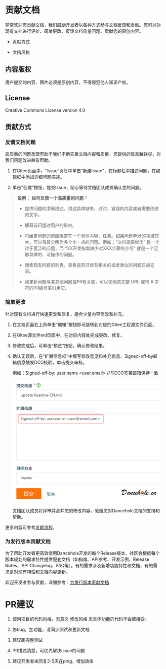 # 贡献文档

非常欢迎您贡献文档，我们鼓励开发者以各种方式参与文档反馈和贡献。您可以对现有文档进行评价、简单更改、反馈文档质量问题、贡献您的原创内容。

- 贡献方式
  
- 文档风格

## 内容版权

用户提交的内容、图片必须是原创内容，不得侵犯他人知识产权。

## License

Creative Commons License version 4.0

## 贡献方式

### 反馈文档问题

高质量的问题反馈有助于我们不断完善文档内容和质量，您提供的信息越详尽，对我们问题改进越有帮助。

1. 在Gitee页面中，“Issue”页签中单击“新建Issue”，在标题栏中描述问题，在编辑框中添加详细问题描述。
   
2. 单击“创建”按钮，提交Issue，耐心等待文档团队成员确认您的问题。
   

> **说明**： **如何反馈一个高质量的问题**？
> 
> - 提供问题的清晰描述，描述具体缺失、过时、错误的内容或者需要改进的文字。
>     
> - 解释该问题对用户的影响。
>     
> - 将给定问题的范围限定在一个具体内容、任务。如果问题牵涉的领域较大，可以将其分解为多个小一点的问题。例如：“文档需要优化” 是一个过于宽泛的问题，而 “XX开发指南缺少对XXX步骤的介绍” 就是一个足够具体的、可操作的问题。
>     
> - 搜索现有问题的列表，查看是否已经有相关的或者类似的问题已被记录。
>     
> - 如果新问题与某其他问题或PR有关联，可以使用其完整 URL 或带 # 字符的PR编号来引用它。
>     

### 简单更改

针对现有文档进行快速更改和修复，适合少量内容修改和补充。

1. 在文档页面右上角单击“编辑“按钮即可跳转到对应的Gitee工程源文件页面。
   
2. 在Gitee源文件md页面中，在对应内容处完成更改、修复。
   
3. 修改完成后，可单击“预览“按钮，确认修改结果。
   
4. 确认无误后，在“扩展信息框”中填写修改意见和补充信息、Signed-off-by邮箱信息触发DCO校验，单击提交审核。
   
    例如：Signed-off-by: user.name <user.email> //与DCO签署邮箱保持一致
    
    <img src="https://raw.githubusercontent.com/dancehole/image/main/danceholeLabs/common-csdn-commit-1.png"/>
    
    文档团队成员将评审并合并您的修改内容，感谢您对Dancehole文档的支持和帮助。
    

更多内容可参考[贡献流程](https://gitee.com/openharmony/docs/blob/master/zh-cn/contribute/%E8%B4%A1%E7%8C%AE%E6%B5%81%E7%A8%8B.md)。

### 为发行版本贡献文档

为了帮助开发者更高效使用Dancehole开发的每个Release版本，社区会根据每个版本规划的需求特性提供配套文档（如指南、API参考、开发示例、Release Notes、API Changelog、FAQ等）。有的需求涉及新增功能特性和文档，有的需求是对现有特性和文档内容更新。

欢迎开发者参与贡献，详细参考：[为发行版本贡献文档](https://gitee.com/openharmony/docs/blob/master/zh-cn/contribute/docs-release-process.md)

# PR建议

1. 使用项目的代码风格，无意义 修改风格 无具体功能的代码不会被接受。
   
2. 修bug，加功能，请同步测试和更新文档
   
3. 建议跑完整测试
   
4. PR描述清楚，可优先解决issue的问题
   
5. 建议开发者未回复3-5天在ping，增加效率